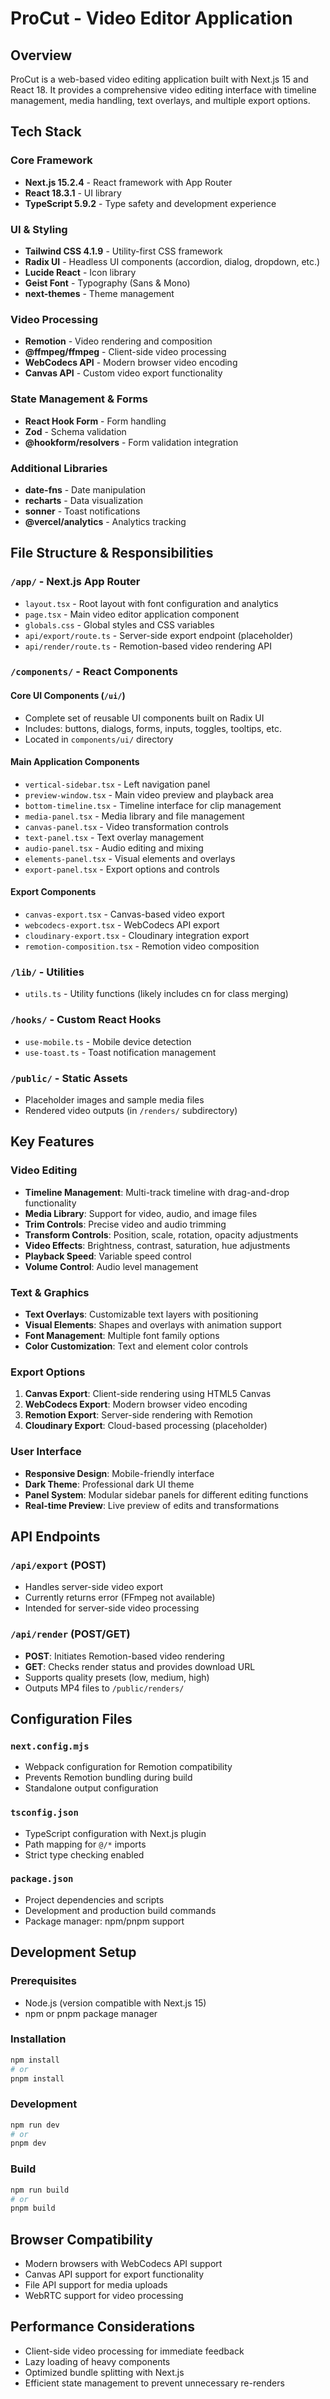 # ProCut - Video Editor Application

## Overview
ProCut is a web-based video editing application built with Next.js 15 and React 18. It provides a comprehensive video editing interface with timeline management, media handling, text overlays, and multiple export options.

## Tech Stack

### Core Framework
- **Next.js 15.2.4** - React framework with App Router
- **React 18.3.1** - UI library
- **TypeScript 5.9.2** - Type safety and development experience

### UI & Styling
- **Tailwind CSS 4.1.9** - Utility-first CSS framework
- **Radix UI** - Headless UI components (accordion, dialog, dropdown, etc.)
- **Lucide React** - Icon library
- **Geist Font** - Typography (Sans & Mono)
- **next-themes** - Theme management

### Video Processing
- **Remotion** - Video rendering and composition
- **@ffmpeg/ffmpeg** - Client-side video processing
- **WebCodecs API** - Modern browser video encoding
- **Canvas API** - Custom video export functionality

### State Management & Forms
- **React Hook Form** - Form handling
- **Zod** - Schema validation
- **@hookform/resolvers** - Form validation integration

### Additional Libraries
- **date-fns** - Date manipulation
- **recharts** - Data visualization
- **sonner** - Toast notifications
- **@vercel/analytics** - Analytics tracking

## File Structure & Responsibilities

### `/app/` - Next.js App Router
- `layout.tsx` - Root layout with font configuration and analytics
- `page.tsx` - Main video editor application component
- `globals.css` - Global styles and CSS variables
- `api/export/route.ts` - Server-side export endpoint (placeholder)
- `api/render/route.ts` - Remotion-based video rendering API

### `/components/` - React Components

#### Core UI Components (`/ui/`)
- Complete set of reusable UI components built on Radix UI
- Includes: buttons, dialogs, forms, inputs, toggles, tooltips, etc.
- Located in `components/ui/` directory

#### Main Application Components
- `vertical-sidebar.tsx` - Left navigation panel
- `preview-window.tsx` - Main video preview and playback area
- `bottom-timeline.tsx` - Timeline interface for clip management
- `media-panel.tsx` - Media library and file management
- `canvas-panel.tsx` - Video transformation controls
- `text-panel.tsx` - Text overlay management
- `audio-panel.tsx` - Audio editing and mixing
- `elements-panel.tsx` - Visual elements and overlays
- `export-panel.tsx` - Export options and controls

#### Export Components
- `canvas-export.tsx` - Canvas-based video export
- `webcodecs-export.tsx` - WebCodecs API export
- `cloudinary-export.tsx` - Cloudinary integration export
- `remotion-composition.tsx` - Remotion video composition

### `/lib/` - Utilities
- `utils.ts` - Utility functions (likely includes cn for class merging)

### `/hooks/` - Custom React Hooks
- `use-mobile.ts` - Mobile device detection
- `use-toast.ts` - Toast notification management

### `/public/` - Static Assets
- Placeholder images and sample media files
- Rendered video outputs (in `/renders/` subdirectory)

## Key Features

### Video Editing
- **Timeline Management**: Multi-track timeline with drag-and-drop functionality
- **Media Library**: Support for video, audio, and image files
- **Trim Controls**: Precise video and audio trimming
- **Transform Controls**: Position, scale, rotation, opacity adjustments
- **Video Effects**: Brightness, contrast, saturation, hue adjustments
- **Playback Speed**: Variable speed control
- **Volume Control**: Audio level management

### Text & Graphics
- **Text Overlays**: Customizable text layers with positioning
- **Visual Elements**: Shapes and overlays with animation support
- **Font Management**: Multiple font family options
- **Color Customization**: Text and element color controls

### Export Options
1. **Canvas Export**: Client-side rendering using HTML5 Canvas
2. **WebCodecs Export**: Modern browser video encoding
3. **Remotion Export**: Server-side rendering with Remotion
4. **Cloudinary Export**: Cloud-based processing (placeholder)

### User Interface
- **Responsive Design**: Mobile-friendly interface
- **Dark Theme**: Professional dark UI theme
- **Panel System**: Modular sidebar panels for different editing functions
- **Real-time Preview**: Live preview of edits and transformations

## API Endpoints

### `/api/export` (POST)
- Handles server-side video export
- Currently returns error (FFmpeg not available)
- Intended for server-side video processing

### `/api/render` (POST/GET)
- **POST**: Initiates Remotion-based video rendering
- **GET**: Checks render status and provides download URL
- Supports quality presets (low, medium, high)
- Outputs MP4 files to `/public/renders/`

## Configuration Files

### `next.config.mjs`
- Webpack configuration for Remotion compatibility
- Prevents Remotion bundling during build
- Standalone output configuration

### `tsconfig.json`
- TypeScript configuration with Next.js plugin
- Path mapping for `@/*` imports
- Strict type checking enabled

### `package.json`
- Project dependencies and scripts
- Development and production build commands
- Package manager: npm/pnpm support

## Development Setup

### Prerequisites
- Node.js (version compatible with Next.js 15)
- npm or pnpm package manager

### Installation
```bash
npm install
# or
pnpm install
```

### Development
```bash
npm run dev
# or
pnpm dev
```

### Build
```bash
npm run build
# or
pnpm build
```

## Browser Compatibility
- Modern browsers with WebCodecs API support
- Canvas API support for export functionality
- File API support for media uploads
- WebRTC support for video processing

## Performance Considerations
- Client-side video processing for immediate feedback
- Lazy loading of heavy components
- Optimized bundle splitting with Next.js
- Efficient state management to prevent unnecessary re-renders
